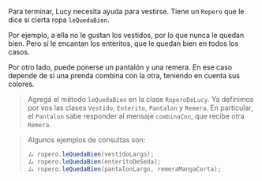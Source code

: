 Para terminar, Lucy necesita ayuda para vestirse. Tiene un `Ropero` que le dice si cierta ropa `leQuedaBien`.

Por ejemplo, a ella no le gustan los vestidos, por lo que nunca le quedan bien. Pero sí le encantan los enteritos, que le quedan bien en todos los casos.

Por otro lado, puede ponerse un pantalón y una remera. En ese caso depende de si una prenda combina con la otra, teniendo en cuenta sus colores.

> Agregá el método `leQuedaBien` en la clase `RoperoDeLucy`. Ya definimos por vos las clases `Vestido`, `Enterito`, `Pantalon` y `Remera`. En particular, el `Pantalon` sabe responder al mensaje `combinaCon`, que recibe otra `Remera`.

> Algunos ejemplos de consultas son:
>
> ```java
> ム ropero.leQuedaBien(vestidoLargo);
> ム ropero.leQuedaBien(enteritoDeSeda);
> ム ropero.leQuedaBien(pantalonLargo, remeraMangaCorta);
> ```